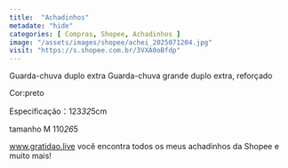 ```yaml
---
title:  "Achadinhos"
metadate: "hide"
categories: [ Compras, Shopee, Achadinhos ]
image: "/assets/images/shopee/achei_2025071204.jpg"
visit: "https://s.shopee.com.br/3VXA0oBfdp"
---
```

Guarda-chuva duplo extra Guarda-chuva grande duplo extra, reforçado 

   Cor:preto

   Especificação：123*32*5cm 


tamanho M 
110*26*5

www.gratidao.live você encontra todos os meus achadinhos da Shopee e muito mais!